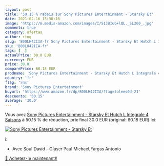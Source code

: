```yaml
---
layout: post
title: '50.15 % rabais sur Sony Pictures Entertainment - Starsky Et'
date: 2021-02-16 15:38:16
image: 'https://m.media-amazon.com/images/I/513BIuG+lQL._SL200_.jpg'
comments: true
category: ofertas
author: ring
slug: 'B00LH42IIA-fr Sony Pictures Entertainment - Starsky Et Hutch L Integrale...'
sku: 'B00LH42IIA-fr'
tags: [  ]
actualPrice: 30.0 EUR
currency: EUR
price: 30.0
comparePrice: 60.18 EUR
prodname: 'Sony Pictures Entertainment - Starsky Et Hutch L Integrale 4 Saisons'
country: 'fr'
flag: '🇫🇷'
brand: 'Sony Pictures Entertainment'
buyurl: 'https://www.amazon.fr/dp/B00LH42IIA/?tag=tolees0d-21'
descuento: '50.15'
average: '30.0'
---
```


Vous avez [Sony Pictures Entertainment - Starsky Et Hutch L Integrale 4 Saisons](https://www.amazon.fr/dp/B00LH42IIA/?tag=tolees0d-21)  à  50.15 % de réduction, prix final  30.0 EUR (original: 60.18 EUR) ici:

[![Sony Pictures Entertainment - Starsky Et](https://m.media-amazon.com/images/I/513BIuG+lQL._SL200_.jpg)](https://www.amazon.fr/dp/B00LH42IIA/?tag=tolees0d-21)

ℹ️:

- Avec Soul David - Glaser Paul Michael,Fargas Antonio

[🛒 Achetez-le maintenant!!](https://www.amazon.fr/dp/B00LH42IIA/?tag=tolees0d-21)
